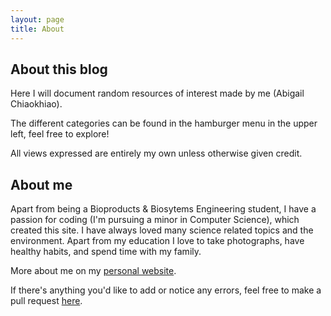 ```yaml
---
layout: page
title: About
---
```

## About this blog
Here I will document random resources of interest made by me (Abigail Chiaokhiao).

The different categories can be found in the hamburger menu in the upper left, feel free to explore!

All views expressed are entirely my own unless otherwise given credit.

## About me
Apart from being a Bioproducts & Biosytems Engineering student, I have a passion for coding (I'm pursuing a minor in Computer Science), which created this site. I have always loved many science related topics and the environment. Apart from my education I love to take photographs, have healthy habits, and spend time with my family.

More about me on my [personal website](http://abichi.github.io).

If there's anything you'd like to add or notice any errors, feel free to make a pull request [here](https://github.com/AbiChi/blog/pulls).
